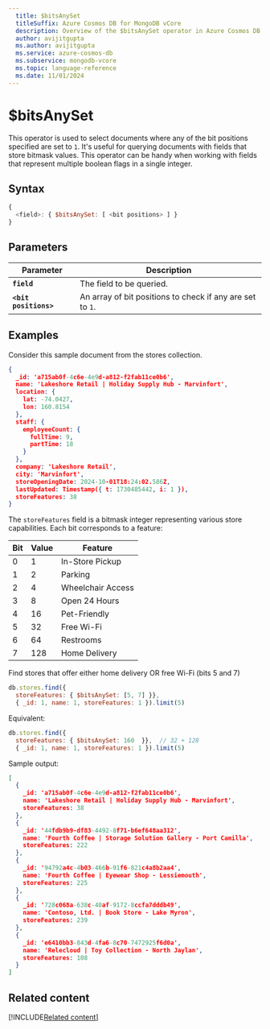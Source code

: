 ```yaml
---
  title: $bitsAnySet
  titleSuffix: Azure Cosmos DB for MongoDB vCore
  description: Overview of the $bitsAnySet operator in Azure Cosmos DB for MongoDB (vCore)
  author: avijitgupta
  ms.author: avijitgupta
  ms.service: azure-cosmos-db
  ms.subservice: mongodb-vcore
  ms.topic: language-reference
  ms.date: 11/01/2024
---
```


# $bitsAnySet

This operator is used to select documents where any of the bit positions specified are set to `1`. It's useful for querying documents with fields that store bitmask values. This operator can be handy when working with fields that represent multiple boolean flags in a single integer.

## Syntax

```javascript
{
  <field>: { $bitsAnySet: [ <bit positions> ] }
}
```
## Parameters

| Parameter | Description |
| --- | --- |
| **`field`** | The field to be queried.|
| **`<bit positions>`** | An array of bit positions to check if any are set to `1`.|

## Examples

Consider this sample document from the stores collection.

```json
{
  _id: 'a715ab0f-4c6e-4e9d-a812-f2fab11ce0b6',
  name: 'Lakeshore Retail | Holiday Supply Hub - Marvinfort',
  location: {
    lat: -74.0427,
    lon: 160.8154
  },
  staff: {
    employeeCount: {
      fullTime: 9,
      partTime: 18
    }
  }, 
  company: 'Lakeshore Retail',
  city: 'Marvinfort',
  storeOpeningDate: 2024-10-01T18:24:02.586Z,
  lastUpdated: Timestamp({ t: 1730485442, i: 1 }),
  storeFeatures: 38
}
```

The `storeFeatures` field is a bitmask integer representing various store capabilities. Each bit corresponds to a feature:

| Bit | Value | Feature                 |
|-----|-------|--------------------------|
| 0   | 1     | In-Store Pickup          |
| 1   | 2     | Parking                  |
| 2   | 4     | Wheelchair Access        |
| 3   | 8     | Open 24 Hours            |
| 4   | 16    | Pet-Friendly             |
| 5   | 32    | Free Wi-Fi               |
| 6   | 64    | Restrooms                |
| 7   | 128   | Home Delivery            |

Find stores that offer either home delivery OR free Wi-Fi (bits 5 and 7)


```javascript
db.stores.find({
  storeFeatures: { $bitsAnySet: [5, 7] }},
  { _id: 1, name: 1, storeFeatures: 1 }).limit(5)
```

Equivalent:

```javascript
db.stores.find({
  storeFeatures: { $bitsAnySet: 160  }},  // 32 + 128
  { _id: 1, name: 1, storeFeatures: 1 }).limit(5)
```

Sample output:

```JSON
[
  {
    _id: 'a715ab0f-4c6e-4e9d-a812-f2fab11ce0b6',
    name: 'Lakeshore Retail | Holiday Supply Hub - Marvinfort',
    storeFeatures: 38
  },
  {
    _id: '44fdb9b9-df83-4492-8f71-b6ef648aa312',
    name: 'Fourth Coffee | Storage Solution Gallery - Port Camilla',
    storeFeatures: 222
  },
  {
    _id: '94792a4c-4b03-466b-91f6-821c4a8b2aa4',
    name: 'Fourth Coffee | Eyewear Shop - Lessiemouth',
    storeFeatures: 225
  },
  {
    _id: '728c068a-638c-40af-9172-8ccfa7dddb49',
    name: 'Contoso, Ltd. | Book Store - Lake Myron',
    storeFeatures: 239
  },
  {
    _id: 'e6410bb3-843d-4fa6-8c70-7472925f6d0a',
    name: 'Relecloud | Toy Collection - North Jaylan',
    storeFeatures: 108
  }
]
```

## Related content

[!INCLUDE[Related content](../includes/related-content.md)]
